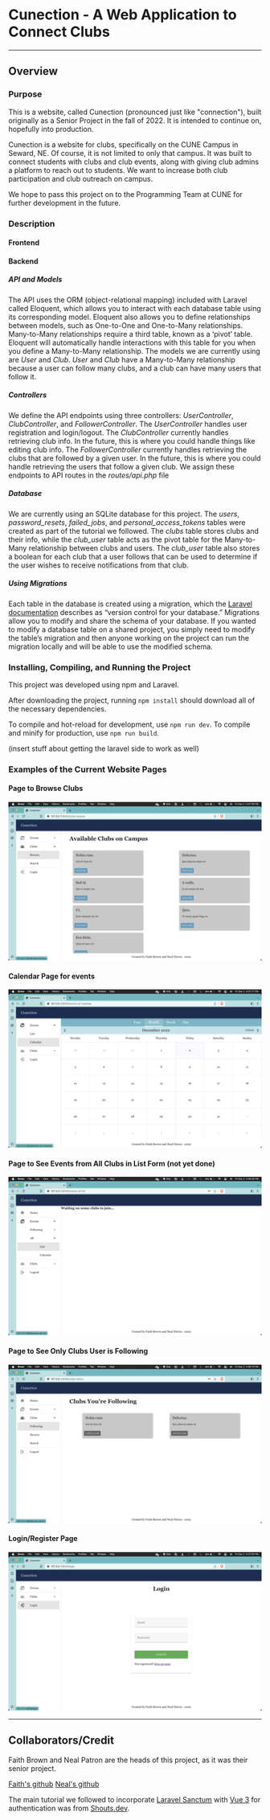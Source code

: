 # Cunection - A Web Application to Connect Clubs

---

## Overview
### Purpose
This is a website, called Cunection (pronounced just like "connection"), built originally as a Senior Project in the fall of 2022. It is intended to continue on, hopefully into production.

Cunection is a website for clubs, specifically on the CUNE Campus in Seward, NE. Of course, it is not limited to only that campus. It was built to connect students with clubs and club events, along with giving club admins a platform to reach out to students. We want to increase both club participation and club outreach on campus. 

We hope to pass this project on to the Programming Team at CUNE for further development in the future. 

### Description
#### Frontend


#### Backend
##### API and Models
The API uses the ORM (object-relational mapping) included with Laravel called Eloquent, which allows you to interact with each database table using its corresponding model. Eloquent also allows you to define relationships between models, such as One-to-One and One-to-Many relationships. Many-to-Many relationships require a third table, known as a ‘pivot’ table. Eloquent will automatically handle interactions with this table for you when you define a Many-to-Many relationship. The models we are currently using are *User* and *Club*. *User* and *Club* have a Many-to-Many relationship because a user can follow many clubs, and a club can have many users that follow it.

##### Controllers
We define the API endpoints using three controllers: *UserController*, *ClubController*, and *FollowerController*. The *UserController* handles user registration and login/logout. The *ClubController* currently handles retrieving club info. In the future, this is where you could handle things like editing club info. The *FollowerController* currently handles retrieving the clubs that are followed by a given user. In the future, this is where you could handle retrieving the users that follow a given club. We assign these endpoints to API routes in the *routes/api.php* file

##### Database
We are currently using an SQLite database for this project. The *users*, *password_resets*, *failed_jobs*, and *personal_access_tokens* tables were created as part of the tutorial we followed. The *clubs* table stores clubs and their info, while the *club_user* table acts as the pivot table for the Many-to-Many relationship between clubs and users. The *club_user* table also stores a boolean for each club that a user follows that can be used to determine if the user wishes to receive notifications from that club. 

##### Using Migrations
Each table in the database is created using a migration, which the [Laravel documentation](https://laravel.com/docs/7.x/migrations#introduction) describes as “version control for your database.” Migrations allow you to modify and share the schema of your database. If you wanted to modify a database table on a shared project, you simply need to modify the table’s migration and then anyone working on the project can run the migration locally and will be able to use the modified schema. 

### Installing, Compiling, and Running the Project
This project was developed using npm and Laravel. 

After downloading the project, running `npm install` should download all of the necessary dependencies. 

To compile and hot-reload for development, use `npm run dev`. 
To compile and minify for production, use `npm run build`.

(insert stuff about getting the laravel side to work as well)

### Examples of the Current Website Pages

#### Page to Browse Clubs
![Browsing Clubs Example Image](./readme-assets/Browse_Clubs_Example.png)

#### Calendar Page for events
![Calendar Example](./readme-assets/Calendar_Example.png)

#### Page to See Events from All Clubs in List Form (not yet done)
![All Events in a List Example](./readme-assets/Events_All_List_Example.png)

#### Page to See Only Clubs User is Following 
![Following Clubs Example](./readme-assets/Following_Clubs_Example.png)

#### Login/Register Page
![Login Example](./readme-assets/Login_Example.png)

---

## Collaborators/Credit
Faith Brown and Neal Patron are the heads of this project, as it was their senior project. 

[Faith's github](https://github.com/boileddragon)
[Neal's github](https://github.com/nealpatron)

The main tutorial we followed to incorporate [Laravel Sanctum](https://laravel.com/docs/9.x/sanctum) with [Vue 3](https://vuejs.org/) for authentication was from [Shouts.dev](https://shouts.dev/articles/laravel-spa-with-vue3-auth-crud-example#step1).